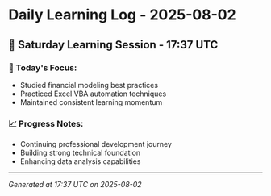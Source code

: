 # Daily Learning Log - 2025-08-02

## 📅 Saturday Learning Session - 17:37 UTC

### 🎯 Today's Focus:
- Studied financial modeling best practices
- Practiced Excel VBA automation techniques
- Maintained consistent learning momentum

### 📈 Progress Notes:
- Continuing professional development journey
- Building strong technical foundation
- Enhancing data analysis capabilities

---
*Generated at 17:37 UTC on 2025-08-02*
